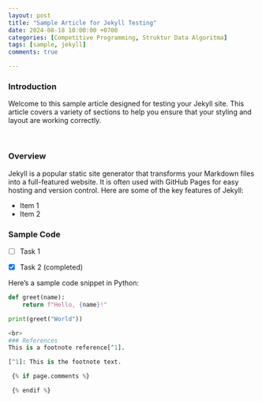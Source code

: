 ```yaml
---
layout: post
title: "Sample Article for Jekyll Testing"
date: 2024-08-18 10:00:00 +0700
categories: [Competitive Programming, Struktur Data Algoritma]
tags: [sample, jekyll]
comments: true

---
```


### Introduction

Welcome to this sample article designed for testing your Jekyll site. This article covers a variety of sections to help you ensure that your styling and layout are working correctly.

<br>

### Overview

Jekyll is a popular static site generator that transforms your Markdown files into a full-featured website. It is often used with GitHub Pages for easy hosting and version control. Here are some of the key features of Jekyll:

<ul class="list-decimal">
  <li>Item 1</li>
  <li>Item 2</li>
</ul>

### Sample Code

- [ ] Task 1
- [x] Task 2 (completed)


Here’s a sample code snippet in Python:

```python
def greet(name):
    return f"Hello, {name}!"

print(greet("World"))

<br>
### References
This is a footnote reference[^1].

[^1]: This is the footnote text.

 {% if page.comments %}

 {% endif %}


